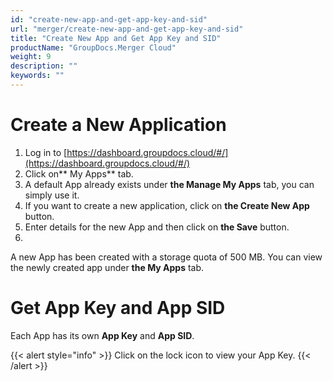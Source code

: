 ```yaml
---
id: "create-new-app-and-get-app-key-and-sid"
url: "merger/create-new-app-and-get-app-key-and-sid"
title: "Create New App and Get App Key and SID"
productName: "GroupDocs.Merger Cloud"
weight: 9
description: ""
keywords: ""
---
```


# Create a New Application #

1. Log in to [https://dashboard.groupdocs.cloud/#/](https://dashboard.groupdocs.cloud/#/)
1. Click on** My Apps** tab.
1. A default App already exists under **the Manage My Apps** tab, you can simply use it.
1. If you want to create a new application, click on **the Create New App** button.
1. Enter details for the new App and then click on **the Save** button.
1.
A new App has been created with a storage quota of 500 MB. You can view the newly created app under **the My Apps** tab.

# Get App Key and App SID #

Each App has its own **App Key** and **App SID**.

{{< alert style="info" >}}
Click on the lock icon to view your App Key.
{{< /alert >}}